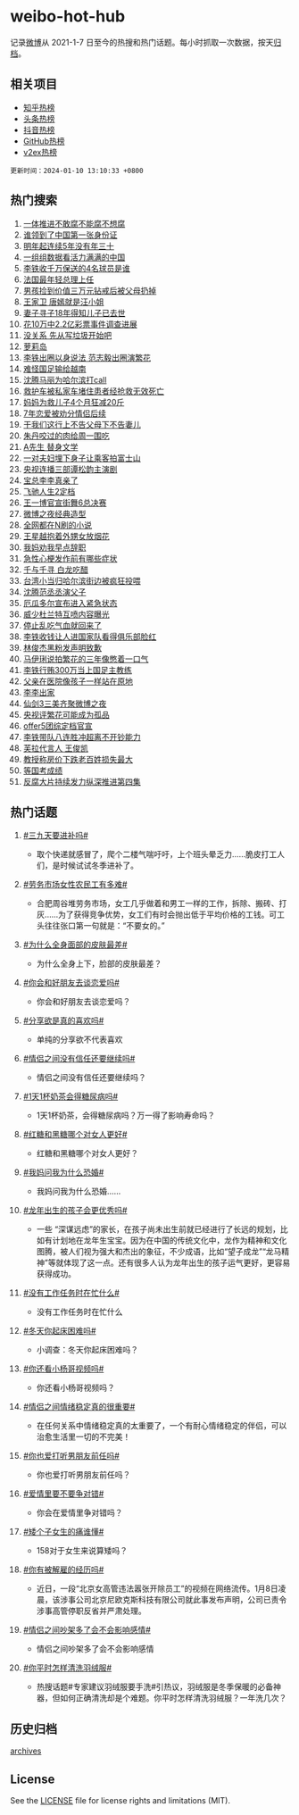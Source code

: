 # weibo-hot-hub

记录[微博](https://www.weibo.com)从 2021-1-7 日至今的热搜和热门话题。每小时抓取一次数据，按天[归档](archives)。

## 相关项目

- [知乎热榜](https://github.com/lonnyzhang423/zhihu-hot-hub)
- [头条热榜](https://github.com/lonnyzhang423/toutiao-hot-hub)
- [抖音热榜](https://github.com/lonnyzhang423/douyin-hot-hub)
- [GitHub热榜](https://github.com/lonnyzhang423/github-hot-hub)
- [v2ex热榜](https://github.com/lonnyzhang423/v2ex-hot-hub)


`更新时间：2024-01-10 13:10:33 +0800`

## 热门搜索

1. [一体推进不敢腐不能腐不想腐](https://m.weibo.cn/search?containerid=100103type%3D1%26t%3D10%26q%3D%23%E4%B8%80%E4%BD%93%E6%8E%A8%E8%BF%9B%E4%B8%8D%E6%95%A2%E8%85%90%E4%B8%8D%E8%83%BD%E8%85%90%E4%B8%8D%E6%83%B3%E8%85%90%23&stream_entry_id=51&isnewpage=1&extparam=seat%3D1%26q%3D%2523%25E4%25B8%2580%25E4%25BD%2593%25E6%258E%25A8%25E8%25BF%259B%25E4%25B8%258D%25E6%2595%25A2%25E8%2585%2590%25E4%25B8%258D%25E8%2583%25BD%25E8%2585%2590%25E4%25B8%258D%25E6%2583%25B3%25E8%2585%2590%2523%26dgr%3D0%26stream_entry_id%3D51%26filter_type%3Drealtimehot%26c_type%3D51%26pos%3D0%26cate%3D10103%26display_time%3D1704863431%26pre_seqid%3D170486343143801614897)
1. [谁领到了中国第一张身份证](https://m.weibo.cn/search?containerid=100103type%3D1%26t%3D10%26q%3D%23%E8%B0%81%E9%A2%86%E5%88%B0%E4%BA%86%E4%B8%AD%E5%9B%BD%E7%AC%AC%E4%B8%80%E5%BC%A0%E8%BA%AB%E4%BB%BD%E8%AF%81%23&stream_entry_id=31&isnewpage=1&extparam=seat%3D1%26realpos%3D1%26band_rank%3D1%26lcate%3D5001%26filter_type%3Drealtimehot%26c_type%3D31%26cate%3D5001%26flag%3D1%26dgr%3D0%26stream_entry_id%3D31%26pos%3D0%26q%3D%2523%25E8%25B0%2581%25E9%25A2%2586%25E5%2588%25B0%25E4%25BA%2586%25E4%25B8%25AD%25E5%259B%25BD%25E7%25AC%25AC%25E4%25B8%2580%25E5%25BC%25A0%25E8%25BA%25AB%25E4%25BB%25BD%25E8%25AF%2581%2523%26display_time%3D1704863431%26pre_seqid%3D170486343143801614897)
1. [明年起连续5年没有年三十](https://m.weibo.cn/search?containerid=100103type%3D1%26t%3D10%26q%3D%23%E6%98%8E%E5%B9%B4%E8%B5%B7%E8%BF%9E%E7%BB%AD5%E5%B9%B4%E6%B2%A1%E6%9C%89%E5%B9%B4%E4%B8%89%E5%8D%81%23&stream_entry_id=31&isnewpage=1&extparam=seat%3D1%26realpos%3D2%26band_rank%3D2%26lcate%3D5001%26filter_type%3Drealtimehot%26c_type%3D31%26cate%3D5001%26flag%3D2%26dgr%3D0%26stream_entry_id%3D31%26pos%3D1%26q%3D%2523%25E6%2598%258E%25E5%25B9%25B4%25E8%25B5%25B7%25E8%25BF%259E%25E7%25BB%25AD5%25E5%25B9%25B4%25E6%25B2%25A1%25E6%259C%2589%25E5%25B9%25B4%25E4%25B8%2589%25E5%258D%2581%2523%26display_time%3D1704863431%26pre_seqid%3D170486343143801614897)
1. [一组组数据看活力满满的中国](https://m.weibo.cn/search?containerid=100103type%3D1%26t%3D10%26q%3D%23%E4%B8%80%E7%BB%84%E7%BB%84%E6%95%B0%E6%8D%AE%E7%9C%8B%E6%B4%BB%E5%8A%9B%E6%BB%A1%E6%BB%A1%E7%9A%84%E4%B8%AD%E5%9B%BD%23&stream_entry_id=31&isnewpage=1&extparam=seat%3D1%26realpos%3D3%26band_rank%3D3%26lcate%3D5001%26filter_type%3Drealtimehot%26c_type%3D31%26cate%3D5001%26flag%3D1%26dgr%3D0%26stream_entry_id%3D31%26pos%3D2%26q%3D%2523%25E4%25B8%2580%25E7%25BB%2584%25E7%25BB%2584%25E6%2595%25B0%25E6%258D%25AE%25E7%259C%258B%25E6%25B4%25BB%25E5%258A%259B%25E6%25BB%25A1%25E6%25BB%25A1%25E7%259A%2584%25E4%25B8%25AD%25E5%259B%25BD%2523%26display_time%3D1704863431%26pre_seqid%3D170486343143801614897)
1. [李铁收千万保送的4名球员是谁](https://m.weibo.cn/search?containerid=100103type%3D1%26t%3D10%26q%3D%23%E6%9D%8E%E9%93%81%E6%94%B6%E5%8D%83%E4%B8%87%E4%BF%9D%E9%80%81%E7%9A%844%E5%90%8D%E7%90%83%E5%91%98%E6%98%AF%E8%B0%81%23&stream_entry_id=31&isnewpage=1&extparam=seat%3D1%26realpos%3D4%26band_rank%3D4%26lcate%3D5001%26filter_type%3Drealtimehot%26c_type%3D31%26cate%3D5001%26flag%3D1%26dgr%3D0%26stream_entry_id%3D31%26pos%3D3%26q%3D%2523%25E6%259D%258E%25E9%2593%2581%25E6%2594%25B6%25E5%258D%2583%25E4%25B8%2587%25E4%25BF%259D%25E9%2580%2581%25E7%259A%25844%25E5%2590%258D%25E7%2590%2583%25E5%2591%2598%25E6%2598%25AF%25E8%25B0%2581%2523%26display_time%3D1704863431%26pre_seqid%3D170486343143801614897)
1. [法国最年轻总理上任](https://m.weibo.cn/search?containerid=100103type%3D1%26t%3D10%26q%3D%23%E6%B3%95%E5%9B%BD%E6%9C%80%E5%B9%B4%E8%BD%BB%E6%80%BB%E7%90%86%E4%B8%8A%E4%BB%BB%23&stream_entry_id=31&isnewpage=1&extparam=seat%3D1%26realpos%3D5%26band_rank%3D5%26lcate%3D5001%26filter_type%3Drealtimehot%26c_type%3D31%26cate%3D5001%26flag%3D1%26dgr%3D0%26stream_entry_id%3D31%26pos%3D4%26q%3D%2523%25E6%25B3%2595%25E5%259B%25BD%25E6%259C%2580%25E5%25B9%25B4%25E8%25BD%25BB%25E6%2580%25BB%25E7%2590%2586%25E4%25B8%258A%25E4%25BB%25BB%2523%26display_time%3D1704863431%26pre_seqid%3D170486343143801614897)
1. [男孩捡到价值三万元钻戒后被父母扔掉](https://m.weibo.cn/search?containerid=100103type%3D1%26t%3D10%26q%3D%23%E7%94%B7%E5%AD%A9%E6%8D%A1%E5%88%B0%E4%BB%B7%E5%80%BC%E4%B8%89%E4%B8%87%E5%85%83%E9%92%BB%E6%88%92%E5%90%8E%E8%A2%AB%E7%88%B6%E6%AF%8D%E6%89%94%E6%8E%89%23&stream_entry_id=31&isnewpage=1&extparam=seat%3D1%26realpos%3D6%26band_rank%3D6%26lcate%3D5001%26filter_type%3Drealtimehot%26c_type%3D31%26cate%3D5001%26flag%3D2%26dgr%3D0%26stream_entry_id%3D31%26pos%3D5%26q%3D%2523%25E7%2594%25B7%25E5%25AD%25A9%25E6%258D%25A1%25E5%2588%25B0%25E4%25BB%25B7%25E5%2580%25BC%25E4%25B8%2589%25E4%25B8%2587%25E5%2585%2583%25E9%2592%25BB%25E6%2588%2592%25E5%2590%258E%25E8%25A2%25AB%25E7%2588%25B6%25E6%25AF%258D%25E6%2589%2594%25E6%258E%2589%2523%26display_time%3D1704863431%26pre_seqid%3D170486343143801614897)
1. [王家卫 唐嫣就是汪小姐](https://m.weibo.cn/search?containerid=100103type%3D1%26t%3D10%26q%3D%E7%8E%8B%E5%AE%B6%E5%8D%AB+%E5%94%90%E5%AB%A3%E5%B0%B1%E6%98%AF%E6%B1%AA%E5%B0%8F%E5%A7%90&stream_entry_id=31&isnewpage=1&extparam=seat%3D1%26realpos%3D7%26band_rank%3D7%26lcate%3D5001%26filter_type%3Drealtimehot%26c_type%3D31%26cate%3D5001%26flag%3D1%26dgr%3D0%26stream_entry_id%3D31%26pos%3D6%26q%3D%25E7%258E%258B%25E5%25AE%25B6%25E5%258D%25AB%2520%25E5%2594%2590%25E5%25AB%25A3%25E5%25B0%25B1%25E6%2598%25AF%25E6%25B1%25AA%25E5%25B0%258F%25E5%25A7%2590%26display_time%3D1704863431%26pre_seqid%3D170486343143801614897)
1. [妻子寻子18年得知儿子已去世](https://m.weibo.cn/search?containerid=100103type%3D1%26t%3D10%26q%3D%23%E5%A6%BB%E5%AD%90%E5%AF%BB%E5%AD%9018%E5%B9%B4%E5%BE%97%E7%9F%A5%E5%84%BF%E5%AD%90%E5%B7%B2%E5%8E%BB%E4%B8%96%23&stream_entry_id=31&isnewpage=1&extparam=seat%3D1%26realpos%3D8%26band_rank%3D8%26lcate%3D5001%26filter_type%3Drealtimehot%26c_type%3D31%26cate%3D5001%26flag%3D1%26dgr%3D0%26stream_entry_id%3D31%26pos%3D7%26q%3D%2523%25E5%25A6%25BB%25E5%25AD%2590%25E5%25AF%25BB%25E5%25AD%259018%25E5%25B9%25B4%25E5%25BE%2597%25E7%259F%25A5%25E5%2584%25BF%25E5%25AD%2590%25E5%25B7%25B2%25E5%258E%25BB%25E4%25B8%2596%2523%26display_time%3D1704863431%26pre_seqid%3D170486343143801614897)
1. [花10万中2.2亿彩票事件调查进展](https://m.weibo.cn/search?containerid=100103type%3D1%26t%3D10%26q%3D%23%E8%8A%B110%E4%B8%87%E4%B8%AD2.2%E4%BA%BF%E5%BD%A9%E7%A5%A8%E4%BA%8B%E4%BB%B6%E8%B0%83%E6%9F%A5%E8%BF%9B%E5%B1%95%23&stream_entry_id=31&isnewpage=1&extparam=seat%3D1%26realpos%3D9%26band_rank%3D9%26lcate%3D5001%26filter_type%3Drealtimehot%26c_type%3D31%26cate%3D5001%26flag%3D2%26dgr%3D0%26stream_entry_id%3D31%26pos%3D8%26q%3D%2523%25E8%258A%25B110%25E4%25B8%2587%25E4%25B8%25AD2.2%25E4%25BA%25BF%25E5%25BD%25A9%25E7%25A5%25A8%25E4%25BA%258B%25E4%25BB%25B6%25E8%25B0%2583%25E6%259F%25A5%25E8%25BF%259B%25E5%25B1%2595%2523%26display_time%3D1704863431%26pre_seqid%3D170486343143801614897)
1. [没关系 先从写垃圾开始吧](https://m.weibo.cn/search?containerid=100103type%3D1%26t%3D10%26q%3D%E6%B2%A1%E5%85%B3%E7%B3%BB+%E5%85%88%E4%BB%8E%E5%86%99%E5%9E%83%E5%9C%BE%E5%BC%80%E5%A7%8B%E5%90%A7&stream_entry_id=31&isnewpage=1&extparam=seat%3D1%26realpos%3D10%26band_rank%3D10%26lcate%3D5001%26filter_type%3Drealtimehot%26c_type%3D31%26cate%3D5001%26flag%3D1%26dgr%3D0%26stream_entry_id%3D31%26pos%3D9%26q%3D%25E6%25B2%25A1%25E5%2585%25B3%25E7%25B3%25BB%2520%25E5%2585%2588%25E4%25BB%258E%25E5%2586%2599%25E5%259E%2583%25E5%259C%25BE%25E5%25BC%2580%25E5%25A7%258B%25E5%2590%25A7%26display_time%3D1704863431%26pre_seqid%3D170486343143801614897)
1. [萝莉岛](https://m.weibo.cn/search?containerid=100103type%3D1%26t%3D10%26q%3D%E8%90%9D%E8%8E%89%E5%B2%9B&stream_entry_id=31&isnewpage=1&extparam=seat%3D1%26realpos%3D11%26band_rank%3D11%26lcate%3D5001%26filter_type%3Drealtimehot%26c_type%3D31%26cate%3D5001%26flag%3D1%26dgr%3D0%26stream_entry_id%3D31%26pos%3D10%26q%3D%25E8%2590%259D%25E8%258E%2589%25E5%25B2%259B%26display_time%3D1704863431%26pre_seqid%3D170486343143801614897)
1. [李铁出圈以身说法 范志毅出圈演繁花](https://m.weibo.cn/search?containerid=100103type%3D1%26t%3D10%26q%3D%E6%9D%8E%E9%93%81%E5%87%BA%E5%9C%88%E4%BB%A5%E8%BA%AB%E8%AF%B4%E6%B3%95+%E8%8C%83%E5%BF%97%E6%AF%85%E5%87%BA%E5%9C%88%E6%BC%94%E7%B9%81%E8%8A%B1&stream_entry_id=31&isnewpage=1&extparam=seat%3D1%26realpos%3D12%26band_rank%3D12%26lcate%3D5001%26filter_type%3Drealtimehot%26c_type%3D31%26cate%3D5001%26flag%3D0%26dgr%3D0%26stream_entry_id%3D31%26pos%3D11%26q%3D%25E6%259D%258E%25E9%2593%2581%25E5%2587%25BA%25E5%259C%2588%25E4%25BB%25A5%25E8%25BA%25AB%25E8%25AF%25B4%25E6%25B3%2595%2520%25E8%258C%2583%25E5%25BF%2597%25E6%25AF%2585%25E5%2587%25BA%25E5%259C%2588%25E6%25BC%2594%25E7%25B9%2581%25E8%258A%25B1%26display_time%3D1704863431%26pre_seqid%3D170486343143801614897)
1. [难怪国足输给越南](https://m.weibo.cn/search?containerid=100103type%3D1%26t%3D10%26q%3D%23%E9%9A%BE%E6%80%AA%E5%9B%BD%E8%B6%B3%E8%BE%93%E7%BB%99%E8%B6%8A%E5%8D%97%23&stream_entry_id=31&isnewpage=1&extparam=seat%3D1%26realpos%3D13%26band_rank%3D13%26lcate%3D5001%26filter_type%3Drealtimehot%26c_type%3D31%26cate%3D5001%26flag%3D1%26dgr%3D0%26stream_entry_id%3D31%26pos%3D12%26q%3D%2523%25E9%259A%25BE%25E6%2580%25AA%25E5%259B%25BD%25E8%25B6%25B3%25E8%25BE%2593%25E7%25BB%2599%25E8%25B6%258A%25E5%258D%2597%2523%26display_time%3D1704863431%26pre_seqid%3D170486343143801614897)
1. [沈腾马丽为哈尔滨打call](https://m.weibo.cn/search?containerid=100103type%3D1%26t%3D10%26q%3D%23%E6%B2%88%E8%85%BE%E9%A9%AC%E4%B8%BD%E4%B8%BA%E5%93%88%E5%B0%94%E6%BB%A8%E6%89%93call%23&stream_entry_id=31&isnewpage=1&extparam=seat%3D1%26realpos%3D14%26band_rank%3D14%26lcate%3D5001%26filter_type%3Drealtimehot%26c_type%3D31%26cate%3D5001%26flag%3D1%26dgr%3D0%26stream_entry_id%3D31%26pos%3D13%26q%3D%2523%25E6%25B2%2588%25E8%2585%25BE%25E9%25A9%25AC%25E4%25B8%25BD%25E4%25B8%25BA%25E5%2593%2588%25E5%25B0%2594%25E6%25BB%25A8%25E6%2589%2593call%2523%26display_time%3D1704863431%26pre_seqid%3D170486343143801614897)
1. [救护车被私家车堵住患者经抢救无效死亡](https://m.weibo.cn/search?containerid=100103type%3D1%26t%3D10%26q%3D%23%E6%95%91%E6%8A%A4%E8%BD%A6%E8%A2%AB%E7%A7%81%E5%AE%B6%E8%BD%A6%E5%A0%B5%E4%BD%8F%E6%82%A3%E8%80%85%E7%BB%8F%E6%8A%A2%E6%95%91%E6%97%A0%E6%95%88%E6%AD%BB%E4%BA%A1%23&stream_entry_id=31&isnewpage=1&extparam=seat%3D1%26realpos%3D15%26band_rank%3D15%26lcate%3D5001%26filter_type%3Drealtimehot%26c_type%3D31%26cate%3D5001%26flag%3D0%26dgr%3D0%26stream_entry_id%3D31%26pos%3D14%26q%3D%2523%25E6%2595%2591%25E6%258A%25A4%25E8%25BD%25A6%25E8%25A2%25AB%25E7%25A7%2581%25E5%25AE%25B6%25E8%25BD%25A6%25E5%25A0%25B5%25E4%25BD%258F%25E6%2582%25A3%25E8%2580%2585%25E7%25BB%258F%25E6%258A%25A2%25E6%2595%2591%25E6%2597%25A0%25E6%2595%2588%25E6%25AD%25BB%25E4%25BA%25A1%2523%26display_time%3D1704863431%26pre_seqid%3D170486343143801614897)
1. [妈妈为救儿子4个月狂减20斤](https://m.weibo.cn/search?containerid=100103type%3D1%26t%3D10%26q%3D%23%E5%A6%88%E5%A6%88%E4%B8%BA%E6%95%91%E5%84%BF%E5%AD%904%E4%B8%AA%E6%9C%88%E7%8B%82%E5%87%8F20%E6%96%A4%23&stream_entry_id=31&isnewpage=1&extparam=seat%3D1%26realpos%3D16%26band_rank%3D16%26lcate%3D5001%26filter_type%3Drealtimehot%26c_type%3D31%26cate%3D5001%26flag%3D32768%26dgr%3D0%26stream_entry_id%3D31%26pos%3D15%26q%3D%2523%25E5%25A6%2588%25E5%25A6%2588%25E4%25B8%25BA%25E6%2595%2591%25E5%2584%25BF%25E5%25AD%25904%25E4%25B8%25AA%25E6%259C%2588%25E7%258B%2582%25E5%2587%258F20%25E6%2596%25A4%2523%26display_time%3D1704863431%26pre_seqid%3D170486343143801614897)
1. [7年恋爱被劝分情侣后续](https://m.weibo.cn/search?containerid=100103type%3D1%26t%3D10%26q%3D7%E5%B9%B4%E6%81%8B%E7%88%B1%E8%A2%AB%E5%8A%9D%E5%88%86%E6%83%85%E4%BE%A3%E5%90%8E%E7%BB%AD&stream_entry_id=31&isnewpage=1&extparam=seat%3D1%26realpos%3D17%26band_rank%3D17%26lcate%3D5001%26filter_type%3Drealtimehot%26c_type%3D31%26cate%3D5001%26flag%3D2%26dgr%3D0%26stream_entry_id%3D31%26pos%3D16%26q%3D7%25E5%25B9%25B4%25E6%2581%258B%25E7%2588%25B1%25E8%25A2%25AB%25E5%258A%259D%25E5%2588%2586%25E6%2583%2585%25E4%25BE%25A3%25E5%2590%258E%25E7%25BB%25AD%26display_time%3D1704863431%26pre_seqid%3D170486343143801614897)
1. [干我们这行上不告父母下不告妻儿](https://m.weibo.cn/search?containerid=100103type%3D1%26t%3D10%26q%3D%23%E5%B9%B2%E6%88%91%E4%BB%AC%E8%BF%99%E8%A1%8C%E4%B8%8A%E4%B8%8D%E5%91%8A%E7%88%B6%E6%AF%8D%E4%B8%8B%E4%B8%8D%E5%91%8A%E5%A6%BB%E5%84%BF%23&stream_entry_id=31&isnewpage=1&extparam=seat%3D1%26realpos%3D18%26band_rank%3D18%26lcate%3D5001%26filter_type%3Drealtimehot%26c_type%3D31%26cate%3D5001%26flag%3D32768%26dgr%3D0%26stream_entry_id%3D31%26pos%3D17%26q%3D%2523%25E5%25B9%25B2%25E6%2588%2591%25E4%25BB%25AC%25E8%25BF%2599%25E8%25A1%258C%25E4%25B8%258A%25E4%25B8%258D%25E5%2591%258A%25E7%2588%25B6%25E6%25AF%258D%25E4%25B8%258B%25E4%25B8%258D%25E5%2591%258A%25E5%25A6%25BB%25E5%2584%25BF%2523%26display_time%3D1704863431%26pre_seqid%3D170486343143801614897)
1. [朱丹咬过的肉给周一围吃](https://m.weibo.cn/search?containerid=100103type%3D1%26t%3D10%26q%3D%23%E6%9C%B1%E4%B8%B9%E5%92%AC%E8%BF%87%E7%9A%84%E8%82%89%E7%BB%99%E5%91%A8%E4%B8%80%E5%9B%B4%E5%90%83%23&stream_entry_id=31&isnewpage=1&extparam=seat%3D1%26realpos%3D19%26band_rank%3D19%26lcate%3D5001%26filter_type%3Drealtimehot%26c_type%3D31%26cate%3D5001%26flag%3D2%26dgr%3D0%26stream_entry_id%3D31%26pos%3D18%26q%3D%2523%25E6%259C%25B1%25E4%25B8%25B9%25E5%2592%25AC%25E8%25BF%2587%25E7%259A%2584%25E8%2582%2589%25E7%25BB%2599%25E5%2591%25A8%25E4%25B8%2580%25E5%259B%25B4%25E5%2590%2583%2523%26display_time%3D1704863431%26pre_seqid%3D170486343143801614897)
1. [A先生 替身文学](https://m.weibo.cn/search?containerid=100103type%3D1%26t%3D10%26q%3DA%E5%85%88%E7%94%9F+%E6%9B%BF%E8%BA%AB%E6%96%87%E5%AD%A6&stream_entry_id=31&isnewpage=1&extparam=seat%3D1%26realpos%3D20%26band_rank%3D20%26lcate%3D5001%26filter_type%3Drealtimehot%26c_type%3D31%26cate%3D5001%26flag%3D0%26dgr%3D0%26stream_entry_id%3D31%26pos%3D19%26q%3DA%25E5%2585%2588%25E7%2594%259F%2520%25E6%259B%25BF%25E8%25BA%25AB%25E6%2596%2587%25E5%25AD%25A6%26display_time%3D1704863431%26pre_seqid%3D170486343143801614897)
1. [一对夫妇埋下身子让乘客拍富士山](https://m.weibo.cn/search?containerid=100103type%3D1%26t%3D10%26q%3D%E4%B8%80%E5%AF%B9%E5%A4%AB%E5%A6%87%E5%9F%8B%E4%B8%8B%E8%BA%AB%E5%AD%90%E8%AE%A9%E4%B9%98%E5%AE%A2%E6%8B%8D%E5%AF%8C%E5%A3%AB%E5%B1%B1&stream_entry_id=31&isnewpage=1&extparam=seat%3D1%26realpos%3D21%26band_rank%3D21%26lcate%3D5001%26filter_type%3Drealtimehot%26c_type%3D31%26cate%3D5001%26flag%3D1%26dgr%3D0%26stream_entry_id%3D31%26pos%3D20%26q%3D%25E4%25B8%2580%25E5%25AF%25B9%25E5%25A4%25AB%25E5%25A6%2587%25E5%259F%258B%25E4%25B8%258B%25E8%25BA%25AB%25E5%25AD%2590%25E8%25AE%25A9%25E4%25B9%2598%25E5%25AE%25A2%25E6%258B%258D%25E5%25AF%258C%25E5%25A3%25AB%25E5%25B1%25B1%26display_time%3D1704863431%26pre_seqid%3D170486343143801614897)
1. [央视连播三部谭松韵主演剧](https://m.weibo.cn/search?containerid=100103type%3D1%26t%3D10%26q%3D%23%E5%A4%AE%E8%A7%86%E8%BF%9E%E6%92%AD%E4%B8%89%E9%83%A8%E8%B0%AD%E6%9D%BE%E9%9F%B5%E4%B8%BB%E6%BC%94%E5%89%A7%23&stream_entry_id=31&isnewpage=1&extparam=seat%3D1%26realpos%3D22%26band_rank%3D22%26lcate%3D5001%26filter_type%3Drealtimehot%26c_type%3D31%26cate%3D5001%26flag%3D1%26dgr%3D0%26stream_entry_id%3D31%26pos%3D21%26q%3D%2523%25E5%25A4%25AE%25E8%25A7%2586%25E8%25BF%259E%25E6%2592%25AD%25E4%25B8%2589%25E9%2583%25A8%25E8%25B0%25AD%25E6%259D%25BE%25E9%259F%25B5%25E4%25B8%25BB%25E6%25BC%2594%25E5%2589%25A7%2523%26display_time%3D1704863431%26pre_seqid%3D170486343143801614897)
1. [宝总李李真亲了](https://m.weibo.cn/search?containerid=100103type%3D1%26t%3D10%26q%3D%23%E5%AE%9D%E6%80%BB%E6%9D%8E%E6%9D%8E%E7%9C%9F%E4%BA%B2%E4%BA%86%23&stream_entry_id=31&isnewpage=1&extparam=seat%3D1%26realpos%3D23%26band_rank%3D23%26lcate%3D5001%26filter_type%3Drealtimehot%26c_type%3D31%26cate%3D5001%26flag%3D0%26dgr%3D0%26stream_entry_id%3D31%26pos%3D22%26q%3D%2523%25E5%25AE%259D%25E6%2580%25BB%25E6%259D%258E%25E6%259D%258E%25E7%259C%259F%25E4%25BA%25B2%25E4%25BA%2586%2523%26display_time%3D1704863431%26pre_seqid%3D170486343143801614897)
1. [飞驰人生2定档](https://m.weibo.cn/search?containerid=100103type%3D1%26t%3D10%26q%3D%23%E9%A3%9E%E9%A9%B0%E4%BA%BA%E7%94%9F2%E5%AE%9A%E6%A1%A3%23&stream_entry_id=31&isnewpage=1&extparam=seat%3D1%26realpos%3D24%26band_rank%3D24%26lcate%3D5001%26filter_type%3Drealtimehot%26c_type%3D31%26cate%3D5001%26flag%3D0%26dgr%3D0%26stream_entry_id%3D31%26pos%3D23%26q%3D%2523%25E9%25A3%259E%25E9%25A9%25B0%25E4%25BA%25BA%25E7%2594%259F2%25E5%25AE%259A%25E6%25A1%25A3%2523%26display_time%3D1704863431%26pre_seqid%3D170486343143801614897)
1. [王一博官宣街舞6总决赛](https://m.weibo.cn/search?containerid=100103type%3D1%26t%3D10%26q%3D%23%E7%8E%8B%E4%B8%80%E5%8D%9A%E5%AE%98%E5%AE%A3%E8%A1%97%E8%88%9E6%E6%80%BB%E5%86%B3%E8%B5%9B%23&stream_entry_id=31&isnewpage=1&extparam=seat%3D1%26realpos%3D25%26band_rank%3D25%26lcate%3D5001%26filter_type%3Drealtimehot%26c_type%3D31%26cate%3D5001%26flag%3D0%26dgr%3D0%26stream_entry_id%3D31%26pos%3D24%26q%3D%2523%25E7%258E%258B%25E4%25B8%2580%25E5%258D%259A%25E5%25AE%2598%25E5%25AE%25A3%25E8%25A1%2597%25E8%2588%259E6%25E6%2580%25BB%25E5%2586%25B3%25E8%25B5%259B%2523%26display_time%3D1704863431%26pre_seqid%3D170486343143801614897)
1. [微博之夜经典造型](https://m.weibo.cn/search?containerid=100103type%3D1%26t%3D10%26q%3D%23%E5%BE%AE%E5%8D%9A%E4%B9%8B%E5%A4%9C%E7%BB%8F%E5%85%B8%E9%80%A0%E5%9E%8B%23&stream_entry_id=31&isnewpage=1&extparam=seat%3D1%26realpos%3D26%26band_rank%3D26%26lcate%3D5001%26filter_type%3Drealtimehot%26c_type%3D31%26cate%3D5001%26flag%3D0%26dgr%3D0%26stream_entry_id%3D31%26pos%3D25%26q%3D%2523%25E5%25BE%25AE%25E5%258D%259A%25E4%25B9%258B%25E5%25A4%259C%25E7%25BB%258F%25E5%2585%25B8%25E9%2580%25A0%25E5%259E%258B%2523%26display_time%3D1704863431%26pre_seqid%3D170486343143801614897)
1. [全网都在N刷的小说](https://m.weibo.cn/search?containerid=100103type%3D1%26t%3D10%26q%3D%23%E5%85%A8%E7%BD%91%E9%83%BD%E5%9C%A8N%E5%88%B7%E7%9A%84%E5%B0%8F%E8%AF%B4%23&stream_entry_id=31&isnewpage=1&extparam=seat%3D1%26realpos%3D27%26band_rank%3D27%26lcate%3D5001%26filter_type%3Drealtimehot%26c_type%3D31%26cate%3D5001%26flag%3D1%26dgr%3D0%26stream_entry_id%3D31%26pos%3D26%26q%3D%2523%25E5%2585%25A8%25E7%25BD%2591%25E9%2583%25BD%25E5%259C%25A8N%25E5%2588%25B7%25E7%259A%2584%25E5%25B0%258F%25E8%25AF%25B4%2523%26display_time%3D1704863431%26pre_seqid%3D170486343143801614897)
1. [王星越抱着外甥女放烟花](https://m.weibo.cn/search?containerid=100103type%3D1%26t%3D10%26q%3D%23%E7%8E%8B%E6%98%9F%E8%B6%8A%E6%8A%B1%E7%9D%80%E5%A4%96%E7%94%A5%E5%A5%B3%E6%94%BE%E7%83%9F%E8%8A%B1%23&stream_entry_id=31&isnewpage=1&extparam=seat%3D1%26realpos%3D28%26band_rank%3D28%26lcate%3D5001%26filter_type%3Drealtimehot%26c_type%3D31%26cate%3D5001%26flag%3D1%26dgr%3D0%26stream_entry_id%3D31%26pos%3D27%26q%3D%2523%25E7%258E%258B%25E6%2598%259F%25E8%25B6%258A%25E6%258A%25B1%25E7%259D%2580%25E5%25A4%2596%25E7%2594%25A5%25E5%25A5%25B3%25E6%2594%25BE%25E7%2583%259F%25E8%258A%25B1%2523%26display_time%3D1704863431%26pre_seqid%3D170486343143801614897)
1. [我妈劝我早点辞职](https://m.weibo.cn/search?containerid=100103type%3D1%26t%3D10%26q%3D%23%E6%88%91%E5%A6%88%E5%8A%9D%E6%88%91%E6%97%A9%E7%82%B9%E8%BE%9E%E8%81%8C%23&stream_entry_id=31&isnewpage=1&extparam=seat%3D1%26realpos%3D29%26band_rank%3D29%26lcate%3D5001%26filter_type%3Drealtimehot%26c_type%3D31%26cate%3D5001%26flag%3D0%26dgr%3D0%26stream_entry_id%3D31%26pos%3D28%26q%3D%2523%25E6%2588%2591%25E5%25A6%2588%25E5%258A%259D%25E6%2588%2591%25E6%2597%25A9%25E7%2582%25B9%25E8%25BE%259E%25E8%2581%258C%2523%26display_time%3D1704863431%26pre_seqid%3D170486343143801614897)
1. [急性心梗发作前有哪些症状](https://m.weibo.cn/search?containerid=100103type%3D1%26t%3D10%26q%3D%23%E6%80%A5%E6%80%A7%E5%BF%83%E6%A2%97%E5%8F%91%E4%BD%9C%E5%89%8D%E6%9C%89%E5%93%AA%E4%BA%9B%E7%97%87%E7%8A%B6%23&stream_entry_id=31&isnewpage=1&extparam=seat%3D1%26realpos%3D30%26band_rank%3D30%26lcate%3D5001%26filter_type%3Drealtimehot%26c_type%3D31%26cate%3D5001%26flag%3D1%26dgr%3D0%26stream_entry_id%3D31%26pos%3D29%26q%3D%2523%25E6%2580%25A5%25E6%2580%25A7%25E5%25BF%2583%25E6%25A2%2597%25E5%258F%2591%25E4%25BD%259C%25E5%2589%258D%25E6%259C%2589%25E5%2593%25AA%25E4%25BA%259B%25E7%2597%2587%25E7%258A%25B6%2523%26display_time%3D1704863431%26pre_seqid%3D170486343143801614897)
1. [千与千寻 白龙吃醋](https://m.weibo.cn/search?containerid=100103type%3D1%26t%3D10%26q%3D%E5%8D%83%E4%B8%8E%E5%8D%83%E5%AF%BB+%E7%99%BD%E9%BE%99%E5%90%83%E9%86%8B&stream_entry_id=31&isnewpage=1&extparam=seat%3D1%26realpos%3D31%26band_rank%3D31%26lcate%3D5001%26filter_type%3Drealtimehot%26c_type%3D31%26cate%3D5001%26flag%3D1%26dgr%3D0%26stream_entry_id%3D31%26pos%3D30%26q%3D%25E5%258D%2583%25E4%25B8%258E%25E5%258D%2583%25E5%25AF%25BB%2520%25E7%2599%25BD%25E9%25BE%2599%25E5%2590%2583%25E9%2586%258B%26display_time%3D1704863431%26pre_seqid%3D170486343143801614897)
1. [台湾小当归哈尔滨街边被疯狂投喂](https://m.weibo.cn/search?containerid=100103type%3D1%26t%3D10%26q%3D%23%E5%8F%B0%E6%B9%BE%E5%B0%8F%E5%BD%93%E5%BD%92%E5%93%88%E5%B0%94%E6%BB%A8%E8%A1%97%E8%BE%B9%E8%A2%AB%E7%96%AF%E7%8B%82%E6%8A%95%E5%96%82%23&stream_entry_id=31&isnewpage=1&extparam=seat%3D1%26realpos%3D32%26band_rank%3D32%26lcate%3D5001%26filter_type%3Drealtimehot%26c_type%3D31%26cate%3D5001%26flag%3D0%26dgr%3D0%26stream_entry_id%3D31%26pos%3D31%26q%3D%2523%25E5%258F%25B0%25E6%25B9%25BE%25E5%25B0%258F%25E5%25BD%2593%25E5%25BD%2592%25E5%2593%2588%25E5%25B0%2594%25E6%25BB%25A8%25E8%25A1%2597%25E8%25BE%25B9%25E8%25A2%25AB%25E7%2596%25AF%25E7%258B%2582%25E6%258A%2595%25E5%2596%2582%2523%26display_time%3D1704863431%26pre_seqid%3D170486343143801614897)
1. [沈腾范丞丞演父子](https://m.weibo.cn/search?containerid=100103type%3D1%26t%3D10%26q%3D%23%E6%B2%88%E8%85%BE%E8%8C%83%E4%B8%9E%E4%B8%9E%E6%BC%94%E7%88%B6%E5%AD%90%23&stream_entry_id=31&isnewpage=1&extparam=seat%3D1%26realpos%3D33%26band_rank%3D33%26lcate%3D5001%26filter_type%3Drealtimehot%26c_type%3D31%26cate%3D5001%26flag%3D1%26dgr%3D0%26stream_entry_id%3D31%26pos%3D32%26q%3D%2523%25E6%25B2%2588%25E8%2585%25BE%25E8%258C%2583%25E4%25B8%259E%25E4%25B8%259E%25E6%25BC%2594%25E7%2588%25B6%25E5%25AD%2590%2523%26display_time%3D1704863431%26pre_seqid%3D170486343143801614897)
1. [厄瓜多尔宣布进入紧急状态](https://m.weibo.cn/search?containerid=100103type%3D1%26t%3D10%26q%3D%23%E5%8E%84%E7%93%9C%E5%A4%9A%E5%B0%94%E5%AE%A3%E5%B8%83%E8%BF%9B%E5%85%A5%E7%B4%A7%E6%80%A5%E7%8A%B6%E6%80%81%23&stream_entry_id=31&isnewpage=1&extparam=seat%3D1%26realpos%3D34%26band_rank%3D34%26lcate%3D5001%26filter_type%3Drealtimehot%26c_type%3D31%26cate%3D5001%26flag%3D0%26dgr%3D0%26stream_entry_id%3D31%26pos%3D33%26q%3D%2523%25E5%258E%2584%25E7%2593%259C%25E5%25A4%259A%25E5%25B0%2594%25E5%25AE%25A3%25E5%25B8%2583%25E8%25BF%259B%25E5%2585%25A5%25E7%25B4%25A7%25E6%2580%25A5%25E7%258A%25B6%25E6%2580%2581%2523%26display_time%3D1704863431%26pre_seqid%3D170486343143801614897)
1. [威少杜兰特互喷内容曝光](https://m.weibo.cn/search?containerid=100103type%3D1%26t%3D10%26q%3D%23%E5%A8%81%E5%B0%91%E6%9D%9C%E5%85%B0%E7%89%B9%E4%BA%92%E5%96%B7%E5%86%85%E5%AE%B9%E6%9B%9D%E5%85%89%23&stream_entry_id=31&isnewpage=1&extparam=seat%3D1%26realpos%3D35%26band_rank%3D35%26lcate%3D5001%26filter_type%3Drealtimehot%26c_type%3D31%26cate%3D5001%26flag%3D1%26dgr%3D0%26stream_entry_id%3D31%26pos%3D34%26q%3D%2523%25E5%25A8%2581%25E5%25B0%2591%25E6%259D%259C%25E5%2585%25B0%25E7%2589%25B9%25E4%25BA%2592%25E5%2596%25B7%25E5%2586%2585%25E5%25AE%25B9%25E6%259B%259D%25E5%2585%2589%2523%26display_time%3D1704863431%26pre_seqid%3D170486343143801614897)
1. [停止乱吃气血就回来了](https://m.weibo.cn/search?containerid=100103type%3D1%26t%3D10%26q%3D%E5%81%9C%E6%AD%A2%E4%B9%B1%E5%90%83%E6%B0%94%E8%A1%80%E5%B0%B1%E5%9B%9E%E6%9D%A5%E4%BA%86&stream_entry_id=31&isnewpage=1&extparam=seat%3D1%26realpos%3D36%26band_rank%3D36%26lcate%3D5001%26filter_type%3Drealtimehot%26c_type%3D31%26cate%3D5001%26flag%3D0%26dgr%3D0%26stream_entry_id%3D31%26pos%3D35%26q%3D%25E5%2581%259C%25E6%25AD%25A2%25E4%25B9%25B1%25E5%2590%2583%25E6%25B0%2594%25E8%25A1%2580%25E5%25B0%25B1%25E5%259B%259E%25E6%259D%25A5%25E4%25BA%2586%26display_time%3D1704863431%26pre_seqid%3D170486343143801614897)
1. [李铁收钱让人进国家队看得俱乐部脸红](https://m.weibo.cn/search?containerid=100103type%3D1%26t%3D10%26q%3D%23%E6%9D%8E%E9%93%81%E6%94%B6%E9%92%B1%E8%AE%A9%E4%BA%BA%E8%BF%9B%E5%9B%BD%E5%AE%B6%E9%98%9F%E7%9C%8B%E5%BE%97%E4%BF%B1%E4%B9%90%E9%83%A8%E8%84%B8%E7%BA%A2%23&stream_entry_id=31&isnewpage=1&extparam=seat%3D1%26realpos%3D37%26band_rank%3D37%26lcate%3D5001%26filter_type%3Drealtimehot%26c_type%3D31%26cate%3D5001%26flag%3D0%26dgr%3D0%26stream_entry_id%3D31%26pos%3D36%26q%3D%2523%25E6%259D%258E%25E9%2593%2581%25E6%2594%25B6%25E9%2592%25B1%25E8%25AE%25A9%25E4%25BA%25BA%25E8%25BF%259B%25E5%259B%25BD%25E5%25AE%25B6%25E9%2598%259F%25E7%259C%258B%25E5%25BE%2597%25E4%25BF%25B1%25E4%25B9%2590%25E9%2583%25A8%25E8%2584%25B8%25E7%25BA%25A2%2523%26display_time%3D1704863431%26pre_seqid%3D170486343143801614897)
1. [林俊杰黑粉发声明致歉](https://m.weibo.cn/search?containerid=100103type%3D1%26t%3D10%26q%3D%23%E6%9E%97%E4%BF%8A%E6%9D%B0%E9%BB%91%E7%B2%89%E5%8F%91%E5%A3%B0%E6%98%8E%E8%87%B4%E6%AD%89%23&stream_entry_id=31&isnewpage=1&extparam=seat%3D1%26realpos%3D38%26band_rank%3D38%26lcate%3D5001%26filter_type%3Drealtimehot%26c_type%3D31%26cate%3D5001%26flag%3D0%26dgr%3D0%26stream_entry_id%3D31%26pos%3D37%26q%3D%2523%25E6%259E%2597%25E4%25BF%258A%25E6%259D%25B0%25E9%25BB%2591%25E7%25B2%2589%25E5%258F%2591%25E5%25A3%25B0%25E6%2598%258E%25E8%2587%25B4%25E6%25AD%2589%2523%26display_time%3D1704863431%26pre_seqid%3D170486343143801614897)
1. [马伊琍说拍繁花的三年像憋着一口气](https://m.weibo.cn/search?containerid=100103type%3D1%26t%3D10%26q%3D%23%E9%A9%AC%E4%BC%8A%E7%90%8D%E8%AF%B4%E6%8B%8D%E7%B9%81%E8%8A%B1%E7%9A%84%E4%B8%89%E5%B9%B4%E5%83%8F%E6%86%8B%E7%9D%80%E4%B8%80%E5%8F%A3%E6%B0%94%23&stream_entry_id=31&isnewpage=1&extparam=seat%3D1%26realpos%3D39%26band_rank%3D39%26lcate%3D5001%26filter_type%3Drealtimehot%26c_type%3D31%26cate%3D5001%26flag%3D0%26dgr%3D0%26stream_entry_id%3D31%26pos%3D38%26q%3D%2523%25E9%25A9%25AC%25E4%25BC%258A%25E7%2590%258D%25E8%25AF%25B4%25E6%258B%258D%25E7%25B9%2581%25E8%258A%25B1%25E7%259A%2584%25E4%25B8%2589%25E5%25B9%25B4%25E5%2583%258F%25E6%2586%258B%25E7%259D%2580%25E4%25B8%2580%25E5%258F%25A3%25E6%25B0%2594%2523%26display_time%3D1704863431%26pre_seqid%3D170486343143801614897)
1. [李铁行贿300万当上国足主教练](https://m.weibo.cn/search?containerid=100103type%3D1%26t%3D10%26q%3D%23%E6%9D%8E%E9%93%81%E8%A1%8C%E8%B4%BF300%E4%B8%87%E5%BD%93%E4%B8%8A%E5%9B%BD%E8%B6%B3%E4%B8%BB%E6%95%99%E7%BB%83%23&stream_entry_id=31&isnewpage=1&extparam=seat%3D1%26realpos%3D40%26band_rank%3D40%26lcate%3D5001%26filter_type%3Drealtimehot%26c_type%3D31%26cate%3D5001%26flag%3D0%26dgr%3D0%26stream_entry_id%3D31%26pos%3D39%26q%3D%2523%25E6%259D%258E%25E9%2593%2581%25E8%25A1%258C%25E8%25B4%25BF300%25E4%25B8%2587%25E5%25BD%2593%25E4%25B8%258A%25E5%259B%25BD%25E8%25B6%25B3%25E4%25B8%25BB%25E6%2595%2599%25E7%25BB%2583%2523%26display_time%3D1704863431%26pre_seqid%3D170486343143801614897)
1. [父亲在医院像孩子一样站在原地](https://m.weibo.cn/search?containerid=100103type%3D1%26t%3D10%26q%3D%23%E7%88%B6%E4%BA%B2%E5%9C%A8%E5%8C%BB%E9%99%A2%E5%83%8F%E5%AD%A9%E5%AD%90%E4%B8%80%E6%A0%B7%E7%AB%99%E5%9C%A8%E5%8E%9F%E5%9C%B0%23&stream_entry_id=31&isnewpage=1&extparam=seat%3D1%26realpos%3D41%26band_rank%3D41%26lcate%3D5001%26filter_type%3Drealtimehot%26c_type%3D31%26cate%3D5001%26flag%3D32768%26dgr%3D0%26stream_entry_id%3D31%26pos%3D40%26q%3D%2523%25E7%2588%25B6%25E4%25BA%25B2%25E5%259C%25A8%25E5%258C%25BB%25E9%2599%25A2%25E5%2583%258F%25E5%25AD%25A9%25E5%25AD%2590%25E4%25B8%2580%25E6%25A0%25B7%25E7%25AB%2599%25E5%259C%25A8%25E5%258E%259F%25E5%259C%25B0%2523%26display_time%3D1704863431%26pre_seqid%3D170486343143801614897)
1. [李李出家](https://m.weibo.cn/search?containerid=100103type%3D1%26t%3D10%26q%3D%23%E6%9D%8E%E6%9D%8E%E5%87%BA%E5%AE%B6%23&stream_entry_id=31&isnewpage=1&extparam=seat%3D1%26realpos%3D42%26band_rank%3D42%26lcate%3D5001%26filter_type%3Drealtimehot%26c_type%3D31%26cate%3D5001%26flag%3D0%26dgr%3D0%26stream_entry_id%3D31%26pos%3D41%26q%3D%2523%25E6%259D%258E%25E6%259D%258E%25E5%2587%25BA%25E5%25AE%25B6%2523%26display_time%3D1704863431%26pre_seqid%3D170486343143801614897)
1. [仙剑3三美齐聚微博之夜](https://m.weibo.cn/search?containerid=100103type%3D1%26t%3D10%26q%3D%23%E4%BB%99%E5%89%913%E4%B8%89%E7%BE%8E%E9%BD%90%E8%81%9A%E5%BE%AE%E5%8D%9A%E4%B9%8B%E5%A4%9C%23&stream_entry_id=31&isnewpage=1&extparam=seat%3D1%26realpos%3D43%26band_rank%3D43%26lcate%3D5001%26filter_type%3Drealtimehot%26c_type%3D31%26cate%3D5001%26flag%3D0%26dgr%3D0%26stream_entry_id%3D31%26pos%3D42%26q%3D%2523%25E4%25BB%2599%25E5%2589%25913%25E4%25B8%2589%25E7%25BE%258E%25E9%25BD%2590%25E8%2581%259A%25E5%25BE%25AE%25E5%258D%259A%25E4%25B9%258B%25E5%25A4%259C%2523%26display_time%3D1704863431%26pre_seqid%3D170486343143801614897)
1. [央视评繁花可能成为孤品](https://m.weibo.cn/search?containerid=100103type%3D1%26t%3D10%26q%3D%23%E5%A4%AE%E8%A7%86%E8%AF%84%E7%B9%81%E8%8A%B1%E5%8F%AF%E8%83%BD%E6%88%90%E4%B8%BA%E5%AD%A4%E5%93%81%23&stream_entry_id=31&isnewpage=1&extparam=seat%3D1%26realpos%3D44%26band_rank%3D44%26lcate%3D5001%26filter_type%3Drealtimehot%26c_type%3D31%26cate%3D5001%26flag%3D1%26dgr%3D0%26stream_entry_id%3D31%26pos%3D43%26q%3D%2523%25E5%25A4%25AE%25E8%25A7%2586%25E8%25AF%2584%25E7%25B9%2581%25E8%258A%25B1%25E5%258F%25AF%25E8%2583%25BD%25E6%2588%2590%25E4%25B8%25BA%25E5%25AD%25A4%25E5%2593%2581%2523%26display_time%3D1704863431%26pre_seqid%3D170486343143801614897)
1. [offer5团综定档官宣](https://m.weibo.cn/search?containerid=100103type%3D1%26t%3D10%26q%3D%23offer5%E5%9B%A2%E7%BB%BC%E5%AE%9A%E6%A1%A3%E5%AE%98%E5%AE%A3%23&stream_entry_id=31&isnewpage=1&extparam=seat%3D1%26realpos%3D45%26band_rank%3D45%26lcate%3D5001%26filter_type%3Drealtimehot%26c_type%3D31%26cate%3D5001%26flag%3D0%26dgr%3D0%26stream_entry_id%3D31%26pos%3D44%26q%3D%2523offer5%25E5%259B%25A2%25E7%25BB%25BC%25E5%25AE%259A%25E6%25A1%25A3%25E5%25AE%2598%25E5%25AE%25A3%2523%26display_time%3D1704863431%26pre_seqid%3D170486343143801614897)
1. [李铁带队八连胜冲超离不开钞能力](https://m.weibo.cn/search?containerid=100103type%3D1%26t%3D10%26q%3D%23%E6%9D%8E%E9%93%81%E5%B8%A6%E9%98%9F%E5%85%AB%E8%BF%9E%E8%83%9C%E5%86%B2%E8%B6%85%E7%A6%BB%E4%B8%8D%E5%BC%80%E9%92%9E%E8%83%BD%E5%8A%9B%23&stream_entry_id=31&isnewpage=1&extparam=seat%3D1%26realpos%3D46%26band_rank%3D46%26lcate%3D5001%26filter_type%3Drealtimehot%26c_type%3D31%26cate%3D5001%26flag%3D0%26dgr%3D0%26stream_entry_id%3D31%26pos%3D45%26q%3D%2523%25E6%259D%258E%25E9%2593%2581%25E5%25B8%25A6%25E9%2598%259F%25E5%2585%25AB%25E8%25BF%259E%25E8%2583%259C%25E5%2586%25B2%25E8%25B6%2585%25E7%25A6%25BB%25E4%25B8%258D%25E5%25BC%2580%25E9%2592%259E%25E8%2583%25BD%25E5%258A%259B%2523%26display_time%3D1704863431%26pre_seqid%3D170486343143801614897)
1. [芙拉代言人 王俊凯](https://m.weibo.cn/search?containerid=100103type%3D1%26t%3D10%26q%3D%E8%8A%99%E6%8B%89%E4%BB%A3%E8%A8%80%E4%BA%BA+%E7%8E%8B%E4%BF%8A%E5%87%AF&stream_entry_id=31&isnewpage=1&extparam=seat%3D1%26realpos%3D47%26band_rank%3D47%26lcate%3D5001%26filter_type%3Drealtimehot%26c_type%3D31%26cate%3D5001%26flag%3D0%26dgr%3D0%26stream_entry_id%3D31%26pos%3D46%26q%3D%25E8%258A%2599%25E6%258B%2589%25E4%25BB%25A3%25E8%25A8%2580%25E4%25BA%25BA%2520%25E7%258E%258B%25E4%25BF%258A%25E5%2587%25AF%26display_time%3D1704863431%26pre_seqid%3D170486343143801614897)
1. [教授称房价下跌老百姓损失最大](https://m.weibo.cn/search?containerid=100103type%3D1%26t%3D10%26q%3D%23%E6%95%99%E6%8E%88%E7%A7%B0%E6%88%BF%E4%BB%B7%E4%B8%8B%E8%B7%8C%E8%80%81%E7%99%BE%E5%A7%93%E6%8D%9F%E5%A4%B1%E6%9C%80%E5%A4%A7%23&stream_entry_id=31&isnewpage=1&extparam=seat%3D1%26realpos%3D48%26band_rank%3D48%26lcate%3D5001%26filter_type%3Drealtimehot%26c_type%3D31%26cate%3D5001%26flag%3D0%26dgr%3D0%26stream_entry_id%3D31%26pos%3D47%26q%3D%2523%25E6%2595%2599%25E6%258E%2588%25E7%25A7%25B0%25E6%2588%25BF%25E4%25BB%25B7%25E4%25B8%258B%25E8%25B7%258C%25E8%2580%2581%25E7%2599%25BE%25E5%25A7%2593%25E6%258D%259F%25E5%25A4%25B1%25E6%259C%2580%25E5%25A4%25A7%2523%26display_time%3D1704863431%26pre_seqid%3D170486343143801614897)
1. [等国考成绩](https://m.weibo.cn/search?containerid=100103type%3D1%26t%3D10%26q%3D%E7%AD%89%E5%9B%BD%E8%80%83%E6%88%90%E7%BB%A9&stream_entry_id=31&isnewpage=1&extparam=seat%3D1%26realpos%3D49%26band_rank%3D49%26lcate%3D5001%26filter_type%3Drealtimehot%26c_type%3D31%26cate%3D5001%26flag%3D0%26dgr%3D0%26stream_entry_id%3D31%26pos%3D48%26q%3D%25E7%25AD%2589%25E5%259B%25BD%25E8%2580%2583%25E6%2588%2590%25E7%25BB%25A9%26display_time%3D1704863431%26pre_seqid%3D170486343143801614897)
1. [反腐大片持续发力纵深推进第四集](https://m.weibo.cn/search?containerid=100103type%3D1%26t%3D10%26q%3D%23%E5%8F%8D%E8%85%90%E5%A4%A7%E7%89%87%E6%8C%81%E7%BB%AD%E5%8F%91%E5%8A%9B%E7%BA%B5%E6%B7%B1%E6%8E%A8%E8%BF%9B%E7%AC%AC%E5%9B%9B%E9%9B%86%23&stream_entry_id=31&isnewpage=1&extparam=seat%3D1%26realpos%3D50%26band_rank%3D50%26lcate%3D5001%26filter_type%3Drealtimehot%26c_type%3D31%26cate%3D5001%26flag%3D0%26dgr%3D0%26stream_entry_id%3D31%26pos%3D49%26q%3D%2523%25E5%258F%258D%25E8%2585%2590%25E5%25A4%25A7%25E7%2589%2587%25E6%258C%2581%25E7%25BB%25AD%25E5%258F%2591%25E5%258A%259B%25E7%25BA%25B5%25E6%25B7%25B1%25E6%258E%25A8%25E8%25BF%259B%25E7%25AC%25AC%25E5%259B%259B%25E9%259B%2586%2523%26display_time%3D1704863431%26pre_seqid%3D170486343143801614897)

## 热门话题

1. [#三九天要进补吗#](https://m.weibo.cn/search?containerid=231522type%3D1%26t%3D10%26q%3D%23%E4%B8%89%E4%B9%9D%E5%A4%A9%E8%A6%81%E8%BF%9B%E8%A1%A5%E5%90%97%23&stream_entry_id=128&isnewpage=1&extparam=seat%3D1%26dgr%3D0%26lcate%3D5004%26unitid%3D1704769869219%26c_type%3D128%26pos%3D1-0-0%26cate%3D5004%26display_time%3D1704863432%26pre_seqid%3D170486343284202084905)
    - 取个快递就感冒了，爬个二楼气喘吁吁，上个班头晕乏力……脆皮打工人们，是时候试试冬季进补了。

1. [#劳务市场女性农民工有多难#](https://m.weibo.cn/search?containerid=231522type%3D1%26t%3D10%26q%3D%23%E5%8A%B3%E5%8A%A1%E5%B8%82%E5%9C%BA%E5%A5%B3%E6%80%A7%E5%86%9C%E6%B0%91%E5%B7%A5%E6%9C%89%E5%A4%9A%E9%9A%BE%23&stream_entry_id=128&isnewpage=1&extparam=seat%3D1%26dgr%3D0%26lcate%3D5004%26unitid%3D1704690947904%26c_type%3D128%26pos%3D1-0-1%26cate%3D5004%26display_time%3D1704863432%26pre_seqid%3D170486343284202084905)
    - 合肥周谷堆劳务市场，女工几乎做着和男工一样的工作，拆除、搬砖、打灰......为了获得竞争优势，女工们有时会抛出低于平均价格的工钱。可工头往往张口第一句就是：“不要女的。”

1. [#为什么全身面部的皮肤最差#](https://m.weibo.cn/search?containerid=231522type%3D1%26t%3D10%26q%3D%23%E4%B8%BA%E4%BB%80%E4%B9%88%E5%85%A8%E8%BA%AB%E9%9D%A2%E9%83%A8%E7%9A%84%E7%9A%AE%E8%82%A4%E6%9C%80%E5%B7%AE%23&stream_entry_id=128&isnewpage=1&extparam=seat%3D1%26dgr%3D0%26lcate%3D5004%26unitid%3D1704769596957%26c_type%3D128%26pos%3D1-0-2%26cate%3D5004%26display_time%3D1704863432%26pre_seqid%3D170486343284202084905)
    - 为什么全身上下，脸部的皮肤最差？

1. [#你会和好朋友去谈恋爱吗#](https://m.weibo.cn/search?containerid=231522type%3D1%26t%3D10%26q%3D%23%E4%BD%A0%E4%BC%9A%E5%92%8C%E5%A5%BD%E6%9C%8B%E5%8F%8B%E5%8E%BB%E8%B0%88%E6%81%8B%E7%88%B1%E5%90%97%23&stream_entry_id=128&isnewpage=1&extparam=seat%3D1%26dgr%3D0%26lcate%3D5004%26unitid%3D1704849959446%26c_type%3D128%26pos%3D1-0-3%26cate%3D5004%26display_time%3D1704863432%26pre_seqid%3D170486343284202084905)
    - 你会和好朋友去谈恋爱吗？

1. [#分享欲是真的喜欢吗#](https://m.weibo.cn/search?containerid=231522type%3D1%26t%3D10%26q%3D%23%E5%88%86%E4%BA%AB%E6%AC%B2%E6%98%AF%E7%9C%9F%E7%9A%84%E5%96%9C%E6%AC%A2%E5%90%97%23&stream_entry_id=128&isnewpage=1&extparam=seat%3D1%26dgr%3D0%26lcate%3D5004%26unitid%3D1704769615532%26c_type%3D128%26pos%3D1-0-4%26cate%3D5004%26display_time%3D1704863432%26pre_seqid%3D170486343284202084905)
    - 单纯的分享欲不代表喜欢

1. [#情侣之间没有信任还要继续吗#](https://m.weibo.cn/search?containerid=231522type%3D1%26t%3D10%26q%3D%23%E6%83%85%E4%BE%A3%E4%B9%8B%E9%97%B4%E6%B2%A1%E6%9C%89%E4%BF%A1%E4%BB%BB%E8%BF%98%E8%A6%81%E7%BB%A7%E7%BB%AD%E5%90%97%23&stream_entry_id=128&isnewpage=1&extparam=seat%3D1%26dgr%3D0%26lcate%3D5004%26unitid%3D1704816099203%26c_type%3D128%26pos%3D1-0-5%26cate%3D5004%26display_time%3D1704863432%26pre_seqid%3D170486343284202084905)
    - 情侣之间没有信任还要继续吗？

1. [#1天1杯奶茶会得糖尿病吗#](https://m.weibo.cn/search?containerid=231522type%3D1%26t%3D10%26q%3D%231%E5%A4%A91%E6%9D%AF%E5%A5%B6%E8%8C%B6%E4%BC%9A%E5%BE%97%E7%B3%96%E5%B0%BF%E7%97%85%E5%90%97%23&stream_entry_id=128&isnewpage=1&extparam=seat%3D1%26dgr%3D0%26lcate%3D5004%26unitid%3D1704769586056%26c_type%3D128%26pos%3D1-0-6%26cate%3D5004%26display_time%3D1704863432%26pre_seqid%3D170486343284202084905)
    - 1天1杯奶茶，会得糖尿病吗？万一得了影响寿命吗？

1. [#红糖和黑糖哪个对女人更好#](https://m.weibo.cn/search?containerid=231522type%3D1%26t%3D10%26q%3D%23%E7%BA%A2%E7%B3%96%E5%92%8C%E9%BB%91%E7%B3%96%E5%93%AA%E4%B8%AA%E5%AF%B9%E5%A5%B3%E4%BA%BA%E6%9B%B4%E5%A5%BD%23&stream_entry_id=128&isnewpage=1&extparam=seat%3D1%26dgr%3D0%26lcate%3D5004%26unitid%3D1704773472044%26c_type%3D128%26pos%3D1-0-7%26cate%3D5004%26display_time%3D1704863432%26pre_seqid%3D170486343284202084905)
    - 红糖和黑糖哪个对女人更好？

1. [#我妈问我为什么恐婚#](https://m.weibo.cn/search?containerid=231522type%3D1%26t%3D10%26q%3D%23%E6%88%91%E5%A6%88%E9%97%AE%E6%88%91%E4%B8%BA%E4%BB%80%E4%B9%88%E6%81%90%E5%A9%9A%23&stream_entry_id=128&isnewpage=1&extparam=seat%3D1%26dgr%3D0%26lcate%3D5004%26unitid%3D1704769610222%26c_type%3D128%26pos%3D1-0-8%26cate%3D5004%26display_time%3D1704863432%26pre_seqid%3D170486343284202084905)
    - 我妈问我为什么恐婚……

1. [#龙年出生的孩子会更优秀吗#](https://m.weibo.cn/search?containerid=231522type%3D1%26t%3D10%26q%3D%23%E9%BE%99%E5%B9%B4%E5%87%BA%E7%94%9F%E7%9A%84%E5%AD%A9%E5%AD%90%E4%BC%9A%E6%9B%B4%E4%BC%98%E7%A7%80%E5%90%97%23&stream_entry_id=128&isnewpage=1&extparam=seat%3D1%26dgr%3D0%26lcate%3D5004%26unitid%3D1704769601774%26c_type%3D128%26pos%3D1-0-9%26cate%3D5004%26display_time%3D1704863432%26pre_seqid%3D170486343284202084905)
    - 一些 “深谋远虑”的家长，在孩子尚未出生前就已经进行了长远的规划，比如有计划地在龙年生宝宝。因为在中国的传统文化中，龙作为精神和文化图腾，被人们视为强大和杰出的象征，不少成语，比如“望子成龙”“龙马精神”等就体现了这一点。还有很多人认为龙年出生的孩子运气更好，更容易获得成功。

1. [#没有工作任务时在忙什么#](https://m.weibo.cn/search?containerid=231522type%3D1%26t%3D10%26q%3D%23%E6%B2%A1%E6%9C%89%E5%B7%A5%E4%BD%9C%E4%BB%BB%E5%8A%A1%E6%97%B6%E5%9C%A8%E5%BF%99%E4%BB%80%E4%B9%88%23&stream_entry_id=128&isnewpage=1&extparam=seat%3D1%26dgr%3D0%26lcate%3D5004%26unitid%3D1704769613079%26c_type%3D128%26pos%3D1-0-10%26cate%3D5004%26display_time%3D1704863432%26pre_seqid%3D170486343284202084905)
    - 没有工作任务时在忙什么

1. [#冬天你起床困难吗#](https://m.weibo.cn/search?containerid=231522type%3D1%26t%3D10%26q%3D%23%E5%86%AC%E5%A4%A9%E4%BD%A0%E8%B5%B7%E5%BA%8A%E5%9B%B0%E9%9A%BE%E5%90%97%23&stream_entry_id=128&isnewpage=1&extparam=seat%3D1%26dgr%3D0%26lcate%3D5004%26unitid%3D1704770466533%26c_type%3D128%26pos%3D1-0-11%26cate%3D5004%26display_time%3D1704863432%26pre_seqid%3D170486343284202084905)
    - 小调查：冬天你起床困难吗？  ​​​

1. [#你还看小杨哥视频吗#](https://m.weibo.cn/search?containerid=231522type%3D1%26t%3D10%26q%3D%23%E4%BD%A0%E8%BF%98%E7%9C%8B%E5%B0%8F%E6%9D%A8%E5%93%A5%E8%A7%86%E9%A2%91%E5%90%97%23&stream_entry_id=128&isnewpage=1&extparam=seat%3D1%26dgr%3D0%26lcate%3D5004%26unitid%3D1704797193944%26c_type%3D128%26pos%3D1-0-12%26cate%3D5004%26display_time%3D1704863432%26pre_seqid%3D170486343284202084905)
    - 你还看小杨哥视频吗？

1. [#情侣之间情绪稳定真的很重要#](https://m.weibo.cn/search?containerid=231522type%3D1%26t%3D10%26q%3D%23%E6%83%85%E4%BE%A3%E4%B9%8B%E9%97%B4%E6%83%85%E7%BB%AA%E7%A8%B3%E5%AE%9A%E7%9C%9F%E7%9A%84%E5%BE%88%E9%87%8D%E8%A6%81%23&stream_entry_id=128&isnewpage=1&extparam=seat%3D1%26dgr%3D0%26lcate%3D5004%26unitid%3D1704779493657%26c_type%3D128%26pos%3D1-0-13%26cate%3D5004%26display_time%3D1704863432%26pre_seqid%3D170486343284202084905)
    - 在任何关系中情绪稳定真的太重要了，一个有耐心情绪稳定的伴侣，可以治愈生活里一切的不完美！

1. [#你也爱打听男朋友前任吗#](https://m.weibo.cn/search?containerid=231522type%3D1%26t%3D10%26q%3D%23%E4%BD%A0%E4%B9%9F%E7%88%B1%E6%89%93%E5%90%AC%E7%94%B7%E6%9C%8B%E5%8F%8B%E5%89%8D%E4%BB%BB%E5%90%97%23&stream_entry_id=128&isnewpage=1&extparam=seat%3D1%26dgr%3D0%26lcate%3D5004%26unitid%3D1704720933118%26c_type%3D128%26pos%3D1-0-14%26cate%3D5004%26display_time%3D1704863432%26pre_seqid%3D170486343284202084905)
    - 你也爱打听男朋友前任吗？

1. [#爱情里要不要争对错#](https://m.weibo.cn/search?containerid=231522type%3D1%26t%3D10%26q%3D%23%E7%88%B1%E6%83%85%E9%87%8C%E8%A6%81%E4%B8%8D%E8%A6%81%E4%BA%89%E5%AF%B9%E9%94%99%23&stream_entry_id=128&isnewpage=1&extparam=seat%3D1%26dgr%3D0%26lcate%3D5004%26unitid%3D1704769604707%26c_type%3D128%26pos%3D1-0-15%26cate%3D5004%26display_time%3D1704863432%26pre_seqid%3D170486343284202084905)
    - 你会在爱情里争对错吗？

1. [#矮个子女生的痛谁懂#](https://m.weibo.cn/search?containerid=231522type%3D1%26t%3D10%26q%3D%23%E7%9F%AE%E4%B8%AA%E5%AD%90%E5%A5%B3%E7%94%9F%E7%9A%84%E7%97%9B%E8%B0%81%E6%87%82%23&stream_entry_id=128&isnewpage=1&extparam=seat%3D1%26dgr%3D0%26lcate%3D5004%26unitid%3D1704804675994%26c_type%3D128%26pos%3D1-0-16%26cate%3D5004%26display_time%3D1704863432%26pre_seqid%3D170486343284202084905)
    - 158对于女生来说算矮吗？

1. [#你有被解雇的经历吗#](https://m.weibo.cn/search?containerid=231522type%3D1%26t%3D10%26q%3D%23%E4%BD%A0%E6%9C%89%E8%A2%AB%E8%A7%A3%E9%9B%87%E7%9A%84%E7%BB%8F%E5%8E%86%E5%90%97%23&stream_entry_id=128&isnewpage=1&extparam=seat%3D1%26dgr%3D0%26lcate%3D5004%26unitid%3D1704794482090%26c_type%3D128%26pos%3D1-0-17%26cate%3D5004%26display_time%3D1704863432%26pre_seqid%3D170486343284202084905)
    - 近日，一段“北京女高管违法嚣张开除员工”的视频在网络流传。1月8日凌晨，该涉事公司北京尼欧克斯科技有限公司就此事发布声明，公司已责令涉事高管停职反省并严肃处理。

1. [#情侣之间吵架多了会不会影响感情#](https://m.weibo.cn/search?containerid=231522type%3D1%26t%3D10%26q%3D%23%E6%83%85%E4%BE%A3%E4%B9%8B%E9%97%B4%E5%90%B5%E6%9E%B6%E5%A4%9A%E4%BA%86%E4%BC%9A%E4%B8%8D%E4%BC%9A%E5%BD%B1%E5%93%8D%E6%84%9F%E6%83%85%23&stream_entry_id=128&isnewpage=1&extparam=seat%3D1%26dgr%3D0%26lcate%3D5004%26unitid%3D1704792093809%26c_type%3D128%26pos%3D1-0-18%26cate%3D5004%26display_time%3D1704863432%26pre_seqid%3D170486343284202084905)
    - 情侣之间吵架多了会不会影响感情

1. [#你平时怎样清洗羽绒服#](https://m.weibo.cn/search?containerid=231522type%3D1%26t%3D10%26q%3D%23%E4%BD%A0%E5%B9%B3%E6%97%B6%E6%80%8E%E6%A0%B7%E6%B8%85%E6%B4%97%E7%BE%BD%E7%BB%92%E6%9C%8D%23&stream_entry_id=128&isnewpage=1&extparam=seat%3D1%26dgr%3D0%26lcate%3D5004%26unitid%3D1704789081364%26c_type%3D128%26pos%3D1-0-19%26cate%3D5004%26display_time%3D1704863432%26pre_seqid%3D170486343284202084905)
    - 热搜话题#专家建议羽绒服要手洗#引热议，羽绒服是冬季保暖的必备神器，但如何正确清洗却是个难题。你平时怎样清洗羽绒服？一年洗几次？


## 历史归档

[archives](archives)

## License

See the [LICENSE](LICENSE) file for license rights and limitations (MIT).
